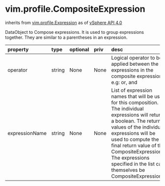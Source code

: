 vim.profile.CompositeExpression
===============================
inherits from [vim.profile.Expression](docs/vim.profile.Expression.md)
as of [vSphere API 4.0](vim.version.md#vim.version.version5)


DataObject to Compose expressions. It is used to group expressions   together. They are similar to a parentheses in an expression.

| property | type | optional | priv | desc |
|:---------|:-----|:---------|:-----|:-----|
| operator | string | None | None | Logical operator to be applied between the expressions in  the composite expression. e.g: or, and |
| expressionName | string | None | None | List of expression names that will be used for this composition.  The individual expressions will return a boolean. The return values   of the individual expressions will be used to compute the final  return value of the CompositeExpression.    The expressions specified in the list can themselves be   CompositeExpressions. |


